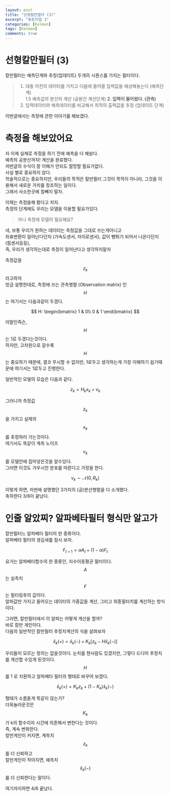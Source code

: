 ```yaml
---
layout: post
title: "선형칼만필터 (3)"  
excerpt: "튜토리얼 3"  
categories: [Kalman]
tags: [Kalman]
comments: true
---
```

# 선형칼만필터 (3)
칼만필터는 예측단계와 추정(업데이트) 두개의 시퀀스를 가지는 필터이다.   

>1. 대충 이전의 데이터를 가지고 다음에 들어올 입력값을 예상해놓는다 (예측단계)   
> 1.5 예측값의 분산의 계산 (공분간 계산단계)
>**2. 입력이 들어왔다. (관측)**
>3. 입력데이터와 예측데이터를 비교해서 최적의 출력값을 추정 (업데이트 단계)


이번글에서는 측정에 관한 이야기를 해보겠다.  

# 측정을 해보았어요

자 이제 실제로 측정을 하기 전에 예측을 다 해놨다.  
예측의 공분산까지! 계산을 완료했다.  
저번글의 수식이 잘 이해가 안되도 절망할 필요가없다.  
사실 별로 중요하지 않다.  
학술적으로는 중요하지만, 우리들의 목적은 칼만필터 그것이 목적이 아니라, 그것을 이용해서 새로운 가치를 창조하는 일이다.  
그래서 사소한곳에 힘빼지 말자.  
    
이제는 측정을해 봤다고 치자.  
측정의 단계에도 우리는 모델을 이용할 필요가있다.  

> 아니 측정에 모델이 필요해요?

네, 보통 우리가 원하는 데이터는 측정값을 그대로 쓰는게아니고  
좌표변환이 일어난다던지 (가속도센서, 자이로센서), 값이 뻥튀기 되어서 나온다던지 (힘센서등등),   
즉, 우리가 생각하는대로 측정이 일어난다고 생각하지말자  

측정값을 $$z_k$$ 라고하자  
방금 설명한대로, 측정에 쓰는 관측행렬 (Observation matrix) 인 $$H$$ 는 여기서는 다음과같이 두겠다.  

$$ H: \begin{bmatrix}
    1 & 0\\
    0 & 1
    \end{bmatrix} $$

이말인즉슨, $$H$$ 는 1로 두겠다는것이다.  
하지만, 고차원으로 갈수록 $$H$$ 는 중요하기 때문에, 결코 무시할 수 없지만, 1로두고 생각하는게 가장 이해하기 쉽기때문에 여기서는 1로두고 진행한다.   

일반적인 모델의 모습은 다음과 같다.  

$$z_k = H_k x_k + v_k$$

그러니까 측정값 $$z_k$$을 가지고 실제의 $$x_k$$ 를 추정하러 가는것이다.  
여기서도 똑같이 계측 노이즈 $$v_k$$ 를 모델안에 집어넣은것을 알수있다.  
그러면 이것도 가우시안 분포를 따른다고 가정을 한다.

$$v_k \sim \mathcal{N}(0,R_k)$$

이렇게 하면, 저번에 설명했던 3가지의 (공)분산행렬을 다 소개했다.  
축하한다 3/6이 끝났다.

# 인줄 알았찌? 알파베타필터 형식만 알고가

칼만필터느 알파베타 필터의 한 종류이다.  
알파베타 필터의 생김새를 잠시 보자.  

$$F_{t+1} = \alpha A_t + (1-\alpha)F_t $$

요거는 알파베타함수의 한 종류인, 지수이동평균 필터이다.  
$$A$$ 는 실측치 $$F$$ 는 필터링후의 값이다.  
알파값만 가지고 들어오는 데이터의 가중값을 계산, 그리고 최종필터치를 계산하는 방식이다.  

그러면, 칼만필터에서 이 알파는 어떻게 계산을 할까?  
바로 칼만 게인이다.  
다음의 일반적인 칼만필터 추정치계산의 식을 살펴보자

$$\hat{x}_k(+) = \hat{x}_k(-) + K_k[z_k - H\hat{x}_k(-)]$$

우리들이 모르는 정의는 없을것이다.
눈치를 챈사람도 있겠지만, 그렇다 드디어 추정치를 계산할 수있게 된것이다.  
$$H$$ 를 1 로 치환하고 알파베타 필터의 형태로 바꾸어 보겠다.  

$$\hat{x}_k(+) = K_kz_k + (1-K_k)\hat{x}_k(-)$$

형태가 소름돋게 똑같지 않는가?  
더욱놀라운것은 $$K_k$$ 가 k의 함수이자 시간에 의존해서 변한다는 것이다.  
즉, 계속 변화한다.  
칼만게인이 커지면, 계측치 $$z_k$$ 를 더 신뢰하고  
칼만게인이 작아지면, 예측치 $$\hat{x}_k(-)$$ 를 더 신뢰한다는 말이다.  

여기까지하면 4/6 끝났다. 